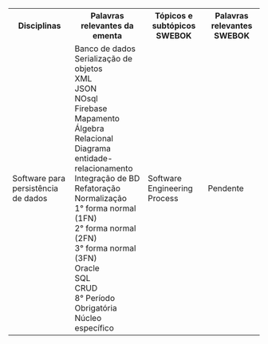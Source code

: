 <table>
    <tr>
      <th>Disciplinas</th>
      <th>Palavras relevantes da ementa</th>
      <th>Tópicos e subtópicos SWEBOK</th>
      <th>Palavras relevantes SWEBOK</th>
    </tr>
    <tr>
        <td>Software para persistência de dados</td>
            <td>Banco de dados</br>	
                Serialização de objetos</br>
                XML</br>
                JSON</br>	
                NOsql</br>	
                Firebase</br>	
                Mapamento</br> 	
                Álgebra Relacional</br>	
                Diagrama entidade-relacionamento</br>	
                Integração de BD</br>	
                Refatoração</br>	
                Normalização</br>	
                1° forma normal (1FN)</br>	
                2° forma normal (2FN)</br>	
                3° forma normal (3FN)</br>	
                Oracle</br>	
                SQL</br> 	
                CRUD</br>	
                8° Período</br>	
                Obrigatória</br> 	
                Núcleo específico</br>
            </td>
            <td>
                Software Engineering Process</br>
            </td>
            <td>
                Pendente
            </td>
    </tr>
</table>
